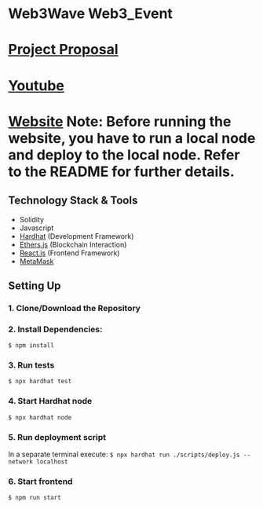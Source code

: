 # Web3Wave Web3_Event

# [Project Proposal](https://github.com/jemi2k/web3wave_web3event/blob/master/Project-Proposal-Template.md)
# [Youtube](https://www.youtube.com/watch?v=6s0ljaVUvFs)
# [Website](https://web3wave.vercel.app/) Note: Before running the website, you have to run a local node and deploy to the local node. Refer to the README for further details.
## Technology Stack & Tools

- Solidity 
- Javascript 
- [Hardhat](https://hardhat.org/) (Development Framework)
- [Ethers.js](https://docs.ethers.io/v5/) (Blockchain Interaction)
- [React.js](https://reactjs.org/) (Frontend Framework)
- [MetaMask](https://metamask.io/)


## Setting Up
### 1. Clone/Download the Repository

### 2. Install Dependencies:
`$ npm install`

### 3. Run tests
`$ npx hardhat test`

### 4. Start Hardhat node
`$ npx hardhat node`

### 5. Run deployment script
In a separate terminal execute:
`$ npx hardhat run ./scripts/deploy.js --network localhost`

### 6. Start frontend
`$ npm run start`
